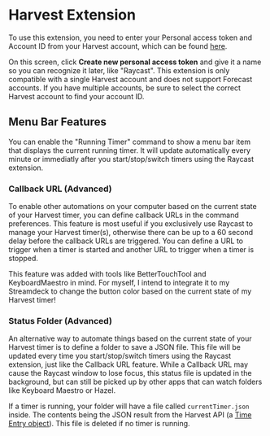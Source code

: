 # Harvest Extension

To use this extension, you need to enter your Personal access token and Account ID from your Harvest account, which can be found [here](https://id.getharvest.com/developers).

On this screen, click **Create new personal access token** and give it a name so you can recognize it later, like "Raycast". This extension is only compatible with a single Harvest account and does not support Forecast accounts. If you have multiple accounts, be sure to select the correct Harvest account to find your account ID.

## Menu Bar Features

You can enable the "Running Timer" command to show a menu bar item that displays the current running timer. It will update automatically every minute or immediatly after you start/stop/switch timers using the Raycast extension.

### Callback URL (Advanced)

To enable other automations on your computer based on the current state of your Harvest timer, you can define callback URLs in the command preferences. This feature is most useful if you exclusively use Raycast to manage your Harvest timer(s), otherwise there can be up to a 60 second delay before the callback URLs are triggered. You can define a URL to trigger when a timer is started and another URL to trigger when a timer is stopped.

This feature was added with tools like BetterTouchTool and KeyboardMaestro in mind. For myself, I intend to integrate it to my Streamdeck to change the button color based on the current state of my Harvest timer!

### Status Folder (Advanced)

An alternative way to automate things based on the current state of your Harvest timer is to define a folder to save a JSON file. This file will be updated every time you start/stop/switch timers using the Raycast extension, just like the Callback URL feature. While a Callback URL may cause the Raycast window to lose focus, this status file is updated in the background, but can still be picked up by other apps that can watch folders like Keyboard Maestro or Hazel.

If a timer is running, your folder will have a file called `currentTimer.json` inside. The contents being the JSON result from the Harvest API (a [Time Entry object](https://help.getharvest.com/api-v2/timesheets-api/timesheets/time-entries/#)). This file is deleted if no timer is running.
